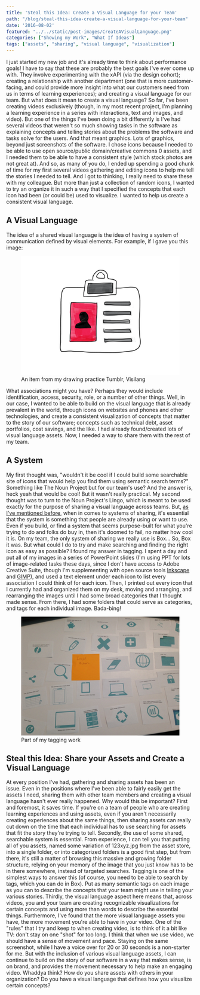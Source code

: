 ```yaml
---
title: 'Steal this Idea: Create a Visual Language for your Team'
path: "/blog/steal-this-idea-create-a-visual-language-for-your-team"
date: '2016-08-02'
featured: "../../static/post-images/CreateAVisualLanguage.png"
categories: ["Showing my Work", "What If Ideas"]
tags: ["assets", "sharing", "visual language", "visualization"]
---
```


I just started my new job and it's already time to think about performance goals! I have to say that these are probably the best goals I've ever come up with. They involve experimenting with the xAPI (via the design cohort); creating a relationship with another department (one that is more customer-facing, and could provide more insight into what our customers need from us in terms of learning experiences); and creating a visual language for our team. But what does it mean to create a visual language? So far, I've been creating videos exclusively (though, in my most recent project, I'm planning a learning experience in a series with interactions, text and images, and video). But one of the things I've been doing a bit differently is I've had several videos that weren't so much showing tasks in the software as explaining concepts and telling stories about the problems the software and tasks solve for the users. And that meant graphics. Lots of graphics, beyond just screenshots of the software. I chose icons because I needed to be able to use open source/public domain/creative commons 0 assets, and I needed them to be able to have a consistent style (which stock photos are not great at). And so, as many of you do, I ended up spending a good chunk of time for my first several videos gathering and editing icons to help me tell the stories I needed to tell. And I got to thinking, I really need to share these with my colleague. But more than just a collection of random icons, I wanted to try an organize it in such a way that I specified the concepts that each icon had been (or could be) used to visualize. I wanted to help us create a consistent visual language.

## A Visual Language

The idea of a shared visual language is the idea of having a system of communication defined by visual elements. For example, if I gave you this image:

<figure>
  <img src="../../static/post-images/IDCard.png" alt="a drawing of an ID card" />
  <figcaption>An item from my drawing practice Tumblr, Visilang</figcaption>
</figure>

What associations might you have? Perhaps they would include identification, access, security, role, or a number of other things. Well, in our case, I wanted to be able to build on the visual language that is already prevalent in the world, through icons on websites and phones and other technologies, and create a consistent visualization of concepts that matter to the story of our software; concepts such as technical debt, asset portfolios, cost savings, and the like. I had already found/created lots of visual language assets. Now, I needed a way to share them with the rest of my team.

## A System

My first thought was, "wouldn't it be cool if I could build some searchable site of icons that would help you find them using semantic search terms?" Something like The Noun Project but for our team's use? And the answer is, heck yeah that would be cool! But it wasn't really practical. My second thought was to turn to the Noun Project's Lingo, which is meant to be used exactly for the purpose of sharing a visual language across teams. But, [as I've mentioned before](/blog/dont-sit-on-your-darlings/), when in comes to systems of sharing, it's essential that the system is something that people are already using or want to use. Even if you build, or find a system that seems purpose-built for what you're trying to do and folks do buy in, then it's doomed to fail, no matter how cool it is. On my team, the only system of sharing we really use is Box... So, Box it was. But what could I do to try and make searching and finding the right icon as easy as possible? I found my answer in tagging. I spent a day and put all of my images in a series of PowerPoint slides (I'm using PPT for lots of image-related tasks these days, since I don't have access to Adobe Creative Suite, though I'm supplementing with open source tools [Inkscape](https://inkscape.org/en/) and [GIMP](https://www.gimp.org/downloads/)), and used a text element under each icon to list every association I could think of for each icon. Then, I printed out every icon that I currently had and organized them on my desk, moving and arranging, and rearranging the images until I had some broad categories that I thought made sense. From there, I had some folders that could serve as categories, and tags for each individual image. Bada-bing!

<figure>
  <img src="../../static/post-images/thumb_IMG_1077_1024.jpg" alt="Cutouts of icons arranged on my desk" />
  <figcaption>Part of my tagging work</figcaption>
</figure>


## Steal this Idea: Share your Assets and Create a Visual Language

At every position I've had, gathering and sharing assets has been an issue. Even in the positions where I've been able to fairly easily get the assets I need, sharing them with other team members and creating a visual language hasn't ever really happened. Why would this be important? First and foremost, it saves time. If you're on a team of people who are creating learning experiences and using assets, even if you aren't necessarily creating experiences about the same things, then sharing assets can really cut down on the time that each individual has to use searching for assets that fit the story they're trying to tell. Secondly, the use of some shared, searchable system is essential. From experience, I can tell you that putting all of you assets, named some variation of 123xyz.jpg from the asset store, into a single folder, or into categorized folders is a good first step, but from there, it's still a matter of browsing this massive and growing folder structure, relying on your memory of the image that you just know has to be in there somewhere, instead of targeted searches. Tagging is one of the simplest ways to answer this (of course, you need to be able to search by tags, which you can do in Box). Put as many semantic tags on each image as you can to describe the concepts that your team might use in telling your various stories. Thirdly, the visual language aspect here means that, across videos, you and your team are creating recognizable visualizations for certain concepts and using more than words to describe the essential things. Furthermore, I've found that the more visual language assets you have, the more movement you're able to have in your video. One of the "rules" that I try and keep to when creating video, is to think of it a bit like TV: don't stay on one "shot" for too long. I think that when we use video, we should have a sense of movement and pace. Staying on the same screenshot, while I have a voice over for 20 or 30 seconds is a non-starter for me. But with the inclusion of various visual language assets, I can continue to build on the story of our software in a way that makes sense, is on brand, and provides the movement necessary to help make an engaging video. Whaddya think? How do you share assets with others in your organization? Do you have a visual language that defines how you visualize certain concepts?
